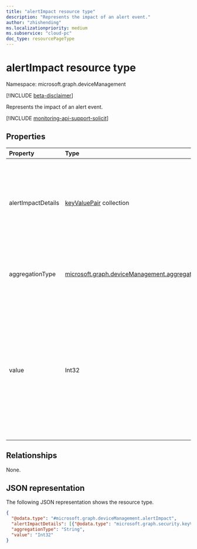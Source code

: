 ```yaml
---
title: "alertImpact resource type"
description: "Represents the impact of an alert event."
author: "zhishending"
ms.localizationpriority: medium
ms.subservice: "cloud-pc"
doc_type: resourcePageType
---
```


# alertImpact resource type

Namespace: microsoft.graph.deviceManagement

[!INCLUDE [beta-disclaimer](../../includes/beta-disclaimer.md)]

Represents the impact of an alert event.

[!INCLUDE [monitoring-api-support-solicit](../includes/monitoring-api-support-solicit.md)]

## Properties

|Property|Type|Description|
|:---|:---|:---|
|alertImpactDetails|[keyValuePair](../resources/keyvaluepair.md) collection|The detail information of the impact. For example, if the _Frontline Cloud PCs near concurrency limit_ alert is triggered, the details contain the impacted Frontline license SKU name, such as `Windows 365 Frontline 2 vCPU/8GB/128GB`, and the corresponding impacted value. |
|aggregationType|[microsoft.graph.deviceManagement.aggregationType](../resources/devicemanagement-ruleThreshold.md#aggregationtype-values)|The aggregation type of the impact. The possible values are: `count`, `percentage`, `affectedCloudPcCount`, `affectedCloudPcPercentage`, `unknownFutureValue`. |
|value|Int32|The number value of the impact. For the aggregation types of `count` and `affectedCloudPcCount`, the value indicates the number of affected instances. For example, `6 affectedCloudPcCount` means that six Cloud PCs are affected. For the aggregation types of `percentage` and `affectedCloudPcPercentage`, the value indicates the percent of affected instances. For example, `12 affectedCloudPcPercentage` means that 12% of Cloud PCs are affected. |

## Relationships

None.

## JSON representation

The following JSON representation shows the resource type.
<!-- {
  "blockType": "resource",
  "@odata.type": "microsoft.graph.deviceManagement.alertImpact"
}
-->
``` json
{
  "@odata.type": "#microsoft.graph.deviceManagement.alertImpact",
  "alertImpactDetails": [{"@odata.type": "microsoft.graph.security.keyValuePair"}],
  "aggregationType": "String",
  "value": "Int32"
}
```
